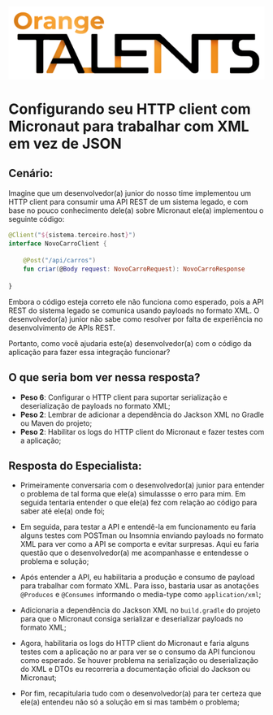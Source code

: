 ![Logo da Orange Talents](resources/Orange-Talents-preto-brilhoesombra.png)

# Configurando seu HTTP client com Micronaut para trabalhar com XML em vez de JSON

## Cenário:

Imagine que um desenvolvedor(a) junior do nosso time implementou um HTTP client para consumir uma API REST de um sistema legado, e com base no pouco conhecimento dele(a) sobre Micronaut ele(a) implementou o seguinte código:

```kotlin
@Client("${sistema.terceiro.host}")
interface NovoCarroClient {

    @Post("/api/carros")
    fun criar(@Body request: NovoCarroRequest): NovoCarroResponse

}
```

Embora o código esteja correto ele não funciona como esperado, pois a API REST do sistema legado se comunica usando payloads no formato XML. O desenvolvedor(a) junior não sabe como resolver por falta de experiência no desenvolvimento de APIs REST.

Portanto, como você ajudaria este(a) desenvolvedor(a) com o código da aplicação para fazer essa integração funcionar?

## O que seria bom ver nessa resposta?

- **Peso 6**: Configurar o HTTP client para suportar serialização e deserialização de payloads no formato XML;
- **Peso 2**: Lembrar de adicionar a dependência do Jackson XML no Gradle ou Maven do projeto;
- **Peso 2**: Habilitar os logs do HTTP client do Micronaut e fazer testes com a aplicação;

## Resposta do Especialista:

- Primeiramente conversaria com o desenvolvedor(a) junior para entender o problema de tal forma que ele(a) simulassse o erro para mim. Em seguida tentaria entender o que ele(a) fez com relação ao código para saber até ele(a) onde foi;

- Em seguida, para testar a API e entendê-la em funcionamento eu faria alguns testes com POSTman ou Insomnia enviando payloads no formato XML para ver como a API se comporta e evitar surpresas. Aqui eu faria questão que o desenvolvedor(a) me acompanhasse e entendesse o problema e solução; 

- Após entender a API, eu habilitaria a produção e consumo de payload para trabalhar com formato XML. Para isso, bastaria usar as anotações `@Produces` e `@Consumes` informando o media-type como `application/xml`;

- Adicionaria a dependência do Jackson XML no `build.gradle` do projeto para que o Micronaut consiga serializar e deserializar payloads no formato XML;

- Agora, habilitaria os logs do HTTP client do Micronaut e faria alguns testes com a aplicação no ar para ver se o consumo da API funcionou como esperado. Se houver problema na serialização ou deserialização do XML e DTOs eu recorreria a documentação oficial do Jackson ou Micronaut;

- Por fim, recapitularia tudo com o desenvolvedor(a) para ter certeza que ele(a) entendeu não só a solução em si mas também o problema;